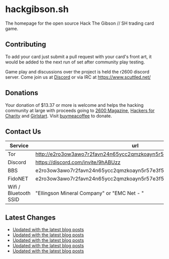 # hackgibson.sh
The homepage for the open source Hack The Gibson // SH trading card game.


## Contributing

To add your card just submit a pull request with your card's front art, it would be added to the next run of set after community play testing.

Game play and discussions over the project is held the r2600 discord server. Come join us at [Discord](https://discord.com/invite/9hABUzz) or via IRC at https://www.scuttled.net/


## Donations

Your donation of $13.37 or more is welcome and helps the hacking community at large with proceeds going to [2600 Magazine](https://2600.com/), [Hackers for Charity](https://hackersforcharity.org) and [Girlstart](https://girlstart.org).  Visit [buymeacoffee](https://www.buymeacoffee.com/hackgibson.sh) to donate.


## Contact Us

Service | url
-|-
Tor | http://e2ro3ow3awo7r2favn24n65ycc2qmzkoayn5r57e3f56nvjwdcgg32ad.onion
Discord | https://discord.com/invite/9hABUzz
BBS | e2ro3ow3awo7r2favn24n65ycc2qmzkoayn5r57e3f56nvjwdcgg32ad.onion:23
FidoNET | e2ro3ow3awo7r2favn24n65ycc2qmzkoayn5r57e3f56nvjwdcgg32ad.onion:24554
Wifi / Bluetooth SSID | "Ellingson Mineral Company" or "EMC Net - <fidonet address>"

## Latest Changes
<!-- BLOG-POST-LIST:START -->
- [Updated with the latest blog posts](https://github.com/DFW2600/hackgibson.sh/commit/dba304ff85f6b2611f2af1816d339304dd2c463c)
- [Updated with the latest blog posts](https://github.com/DFW2600/hackgibson.sh/commit/5d2cbe75fff214cab601db9a2323d4a344f4acd7)
- [Updated with the latest blog posts](https://github.com/DFW2600/hackgibson.sh/commit/a5c5da3d3ac1132e013cc8fc09a444eeb1e49e20)
- [Updated with the latest blog posts](https://github.com/DFW2600/hackgibson.sh/commit/9f40630b7209d835d280a7ad9e2814ffe212bd14)
- [Updated with the latest blog posts](https://github.com/DFW2600/hackgibson.sh/commit/23fabb33240d31db300dfd4405711191a4aa9f6a)
<!-- BLOG-POST-LIST:END -->
